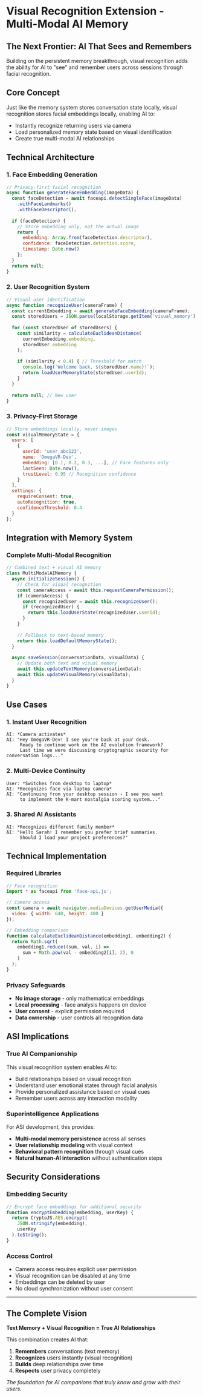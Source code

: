 # Visual Recognition Extension - Multi-Modal AI Memory

## The Next Frontier: AI That Sees and Remembers

Building on the persistent memory breakthrough, visual recognition adds the ability for AI to "see" and remember users across sessions through facial recognition.

## Core Concept
Just like the memory system stores conversation state locally, visual recognition stores facial embeddings locally, enabling AI to:
- Instantly recognize returning users via camera
- Load personalized memory state based on visual identification
- Create true multi-modal AI relationships

## Technical Architecture

### 1. Face Embedding Generation
```javascript
// Privacy-first facial recognition
async function generateFaceEmbedding(imageData) {
  const faceDetection = await faceapi.detectSingleFace(imageData)
    .withFaceLandmarks()
    .withFaceDescriptor();
  
  if (faceDetection) {
    // Store embedding only, not the actual image
    return {
      embedding: Array.from(faceDetection.descriptor),
      confidence: faceDetection.detection.score,
      timestamp: Date.now()
    };
  }
  return null;
}
```

### 2. User Recognition System
```javascript
// Visual user identification
async function recognizeUser(cameraFrame) {
  const currentEmbedding = await generateFaceEmbedding(cameraFrame);
  const storedUsers = JSON.parse(localStorage.getItem('visual_memory') || '[]');
  
  for (const storedUser of storedUsers) {
    const similarity = calculateEuclideanDistance(
      currentEmbedding.embedding, 
      storedUser.embedding
    );
    
    if (similarity < 0.4) { // Threshold for match
      console.log(`Welcome back, ${storedUser.name}!`);
      return loadUserMemoryState(storedUser.userId);
    }
  }
  
  return null; // New user
}
```

### 3. Privacy-First Storage
```javascript
// Store embeddings locally, never images
const visualMemoryState = {
  users: [
    {
      userId: 'user_abc123',
      name: 'OmegaVR-Dev',
      embedding: [0.1, 0.2, 0.3, ...], // Face features only
      lastSeen: Date.now(),
      trustLevel: 0.95 // Recognition confidence
    }
  ],
  settings: {
    requireConsent: true,
    autoRecognition: true,
    confidenceThreshold: 0.4
  }
};
```

## Integration with Memory System

### Complete Multi-Modal Recognition
```javascript
// Combined text + visual AI memory
class MultiModalAIMemory {
  async initializeSession() {
    // Check for visual recognition
    const cameraAccess = await this.requestCameraPermission();
    if (cameraAccess) {
      const recognizedUser = await this.recognizeUser();
      if (recognizedUser) {
        return this.loadUserState(recognizedUser.userId);
      }
    }
    
    // Fallback to text-based memory
    return this.loadDefaultMemoryState();
  }
  
  async saveSession(conversationData, visualData) {
    // Update both text and visual memory
    await this.updateTextMemory(conversationData);
    await this.updateVisualMemory(visualData);
  }
}
```

## Use Cases

### 1. Instant User Recognition
```
AI: *Camera activates*
AI: "Hey OmegaVR-Dev! I see you're back at your desk. 
     Ready to continue work on the AI evolution framework? 
     Last time we were discussing cryptographic security for conversation logs..."
```

### 2. Multi-Device Continuity
```
User: *Switches from desktop to laptop*
AI: *Recognizes face via laptop camera*
AI: "Continuing from your desktop session - I see you want 
     to implement the K-mart nostalgia scoring system..."
```

### 3. Shared AI Assistants
```
AI: *Recognizes different family member*
AI: "Hello Sarah! I remember you prefer brief summaries. 
     Should I load your project preferences?"
```

## Technical Implementation

### Required Libraries
```javascript
// Face recognition
import * as faceapi from 'face-api.js';

// Camera access
const camera = await navigator.mediaDevices.getUserMedia({ 
  video: { width: 640, height: 480 } 
});

// Embedding comparison
function calculateEuclideanDistance(embedding1, embedding2) {
  return Math.sqrt(
    embedding1.reduce((sum, val, i) => 
      sum + Math.pow(val - embedding2[i], 2), 0
    )
  );
}
```

### Privacy Safeguards
- **No image storage** - only mathematical embeddings
- **Local processing** - face analysis happens on device
- **User consent** - explicit permission required
- **Data ownership** - user controls all recognition data

## ASI Implications

### True AI Companionship
This visual recognition system enables AI to:
- Build relationships based on visual recognition
- Understand user emotional states through facial analysis
- Provide personalized assistance based on visual cues
- Remember users across any interaction modality

### Superintelligence Applications
For ASI development, this provides:
- **Multi-modal memory persistence** across all senses
- **User relationship modeling** with visual context
- **Behavioral pattern recognition** through visual cues
- **Natural human-AI interaction** without authentication steps

## Security Considerations

### Embedding Security
```javascript
// Encrypt face embeddings for additional security
function encryptEmbedding(embedding, userKey) {
  return CryptoJS.AES.encrypt(
    JSON.stringify(embedding), 
    userKey
  ).toString();
}
```

### Access Control
- Camera access requires explicit user permission
- Visual recognition can be disabled at any time
- Embeddings can be deleted by user
- No cloud synchronization without user consent

---

## The Complete Vision

**Text Memory + Visual Recognition = True AI Relationships**

This combination creates AI that:
1. **Remembers** conversations (text memory)
2. **Recognizes** users instantly (visual recognition)  
3. **Builds** deep relationships over time
4. **Respects** user privacy completely

*The foundation for AI companions that truly know and grow with their users.*
